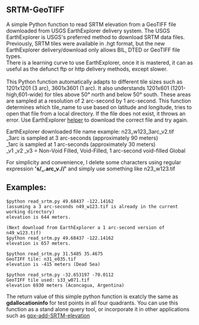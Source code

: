 ## SRTM-GeoTIFF
A simple Python function to read SRTM elevation from a GeoTIFF file downloaded from USGS EarthExplorer delivery system.
The USGS EarthExplorer is USGS's preferred method to download SRTM data files. Previously, SRTM tiles were available in .hgt format, but the new EarthExplorer delivery/download only allows BIL, DTED or GeoTIFF file types.<br>
There is a learning curve to use EarthExplorer, once it is mastered, it can as useful as the defunct ftp or http delivery methods, except slower.<br><br>
This Python function automatically adapts to different tile sizes such as 1201x1201 (3 arc), 3601x3601 (1 arc). It also understands 1201x601 (1201-high,601-wide) for tiles above 50° north and below 50° south. These areas are sampled at a resolution of 2 arc-second by 1 arc-second. This function determines which tile_name to use based on latitude and longitude, tries to open that file from a local directory. If the file does not exist, it throws an error. Use EarthExplorer [helper](/EarthExplorer-howto.md) to download the correct file and try again.

EarthExplorer downloaded file name example: n23_w123_3arc_v2.tif<br>
_3arc is sampled at 3 arc-seconds (approximately 90 meters)<br>
_1arc is sampled at 1 arc-seconds (approximately 30 meters)<br>
_v1 _v2 _v3 = Non-Void Filled, Void-Filled, 1 arc-second void-filled Global<br>

For simplicity and convenience, I delete some characters using regular expression **'s/_.arc_v.//'**  and simply use something like n23_w123.tif

## Examples:
```
$python read_srtm.py 49.68437 -122.14162
(assuming a 3 arc-seconds n49_w123.tif is already in the current working directory)
elevation is 644 meters.

(Next download from EarthExplorer a 1 arc-second version of n49_w123.tif)
$python read_srtm.py 49.68437 -122.14162
elevation is 657 meters.

$python read_srtm.py 31.5485 35.4675
GeoTIFF tile: n31_e035.tif
elevation is -415 meters (Dead Sea)

$python read_srtm.py -32.653197 -70.0112
GeoTIFF tile used: s33_w071.tif
elevation 6930 meters (Aconcagua, Argentina)

```
The return value of this simple python function is exatcly the same as **gdallocationinfo** for test points in all four quadrants. You can use this function as a stand alone query tool, or incorporate it in other applications such as [gpx-add-SRTM-elevation](https://github.com/nicholas-fong/gpx-add-SRTM-elevation)
